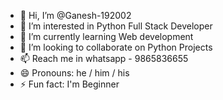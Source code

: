 - 👋 Hi, I’m @Ganesh-192002
- 👀 I’m interested in Python Full Stack Developer
- 🌱 I’m currently learning Web development
- 💞️ I’m looking to collaborate on Python Projects 
- 📫 Reach me in whatsapp - 9865836655 
- 😄 Pronouns: he / him / his
- ⚡ Fun fact: I'm Beginner

<!---
Ganesh-192002/Ganesh-192002 is a ✨ special ✨ repository because its `README.md` (this file) appears on your GitHub profile.
You can click the Preview link to take a look at your changes.
--->
